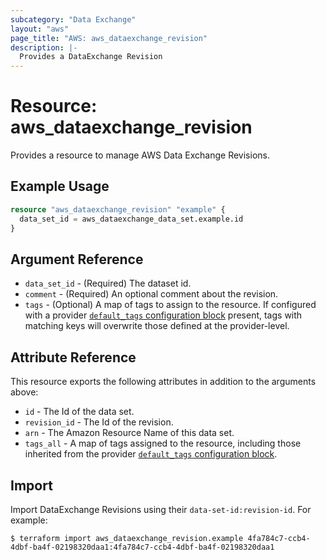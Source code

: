 ```yaml
---
subcategory: "Data Exchange"
layout: "aws"
page_title: "AWS: aws_dataexchange_revision"
description: |-
  Provides a DataExchange Revision
---
```


# Resource: aws_dataexchange_revision

Provides a resource to manage AWS Data Exchange Revisions.

## Example Usage

```terraform
resource "aws_dataexchange_revision" "example" {
  data_set_id = aws_dataexchange_data_set.example.id
}
```

## Argument Reference

* `data_set_id` - (Required) The dataset id.
* `comment` - (Required) An optional comment about the revision.
* `tags` - (Optional) A map of tags to assign to the resource. If configured with a provider [`default_tags` configuration block](https://registry.terraform.io/providers/hashicorp/aws/latest/docs#default_tags-configuration-block) present, tags with matching keys will overwrite those defined at the provider-level.

## Attribute Reference

This resource exports the following attributes in addition to the arguments above:

* `id` - The Id of the data set.
* `revision_id` - The Id of the revision.
* `arn` - The Amazon Resource Name of this data set.
* `tags_all` - A map of tags assigned to the resource, including those inherited from the provider [`default_tags` configuration block](https://registry.terraform.io/providers/hashicorp/aws/latest/docs#default_tags-configuration-block).

## Import

Import DataExchange Revisions using their `data-set-id:revision-id`. For example:

```
$ terraform import aws_dataexchange_revision.example 4fa784c7-ccb4-4dbf-ba4f-02198320daa1:4fa784c7-ccb4-4dbf-ba4f-02198320daa1
```
